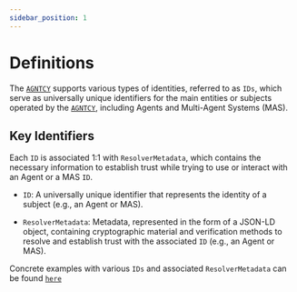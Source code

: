 ```yaml
---
sidebar_position: 1
---
```


# Definitions

The [`AGNTCY`](https://agntcy.org/) supports various types of identities, referred to as `IDs`, which serve as universally unique identifiers for the main entities or subjects operated by the [`AGNTCY`](https://agntcy.org/), including Agents and Multi-Agent Systems (MAS).

## Key Identifiers

Each `ID` is associated 1:1 with `ResolverMetadata`, which contains the necessary information to establish trust while trying to use or interact with an Agent or a MAS `ID`.

- `ID`: A universally unique identifier that represents the identity of a subject (e.g., an Agent or MAS).

- `ResolverMetadata`: Metadata, represented in the form of a JSON-LD object, containing cryptographic material and verification methods to resolve and establish trust with the associated `ID` (e.g., an Agent or MAS).

Concrete examples with various `IDs` and associated `ResolverMetadata` can be found [`here`](./did.md)